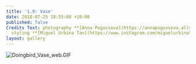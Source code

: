 ```yaml
---
title: '1.9: Vase'
date: 2018-07-25 18:55:00 +10:00
published: false
Credits Text: photography **[Anna Pogossova](https://annapogossova.allyou.net/)**
  styling **[Miguel Urbina Tan](https://www.instagram.com/miguelurbinatan)**
layout: gallery
---
```


![Doingbird_Vase_web.GIF](/uploads/Doingbird_Vase_web.GIF)